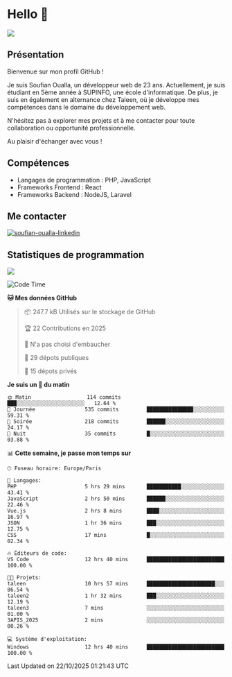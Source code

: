 # Hello 👋

![](https://komarev.com/ghpvc/?username=OSoufian&color=1a1b27)

## Présentation

Bienvenue sur mon profil GitHub !

Je suis Soufian Oualla, un développeur web de 23 ans. Actuellement, je suis étudiant en 5ème année à SUPINFO, une école d'informatique. De plus, je suis en également en alternance chez Taleen, où je développe mes compétences dans le domaine du développement web.

N'hésitez pas à explorer mes projets et à me contacter pour toute collaboration ou opportunité professionnelle.

Au plaisir d'échanger avec vous !

## Compétences

- Langages de programmation : PHP, JavaScript
- Frameworks Frontend : React
- Frameworks Backend : NodeJS, Laravel

## Me contacter

<p>
<a href="https://www.linkedin.com/in/soufian-oualla/" target="_blank"><img align="center" src="https://img.shields.io/badge/-LinkedIn-0077B5?style=for-the-badge&logo=Linkedin&logoColor=white" alt="soufian-oualla-linkedin"/></a>

## Statistiques de programmation

<a href="https://github-readme-stats.vercel.app/api/top-langs/?username=OSoufian&layout=compact">
  <img align="center" src="https://github-readme-stats.vercel.app/api/top-langs/?username=OSoufian&layout=compact"/>
</a>

<br />

<!--START_SECTION:waka-->
![Code Time](http://img.shields.io/badge/Code%20Time-605%20hrs%2020%20mins-blue)

**🐱 Mes données GitHub** 

> 📦 247.7 kB Utilisés sur le stockage de GitHub 
 > 
> 🏆 22 Contributions en 2025
 > 
> 🚫 N'a pas choisi d'embaucher
 > 
> 📜 29 dépots publiques 
 > 
> 🔑 15 dépots privés 
 > 
**Je suis un 🐤 du matin** 

```text
🌞 Matin                  114 commits         ███░░░░░░░░░░░░░░░░░░░░░░   12.64 % 
🌆 Journée                535 commits         ███████████████░░░░░░░░░░   59.31 % 
🌃 Soirée                 218 commits         ██████░░░░░░░░░░░░░░░░░░░   24.17 % 
🌙 Nuit                   35 commits          █░░░░░░░░░░░░░░░░░░░░░░░░   03.88 % 
```


📊 **Cette semaine, je passe mon temps sur** 

```text
🕑︎ Fuseau horaire: Europe/Paris

💬 Langages: 
PHP                      5 hrs 29 mins       ███████████░░░░░░░░░░░░░░   43.41 % 
JavaScript               2 hrs 50 mins       ██████░░░░░░░░░░░░░░░░░░░   22.46 % 
Vue.js                   2 hrs 8 mins        ████░░░░░░░░░░░░░░░░░░░░░   16.97 % 
JSON                     1 hr 36 mins        ███░░░░░░░░░░░░░░░░░░░░░░   12.75 % 
CSS                      17 mins             █░░░░░░░░░░░░░░░░░░░░░░░░   02.34 % 

🔥 Éditeurs de code: 
VS Code                  12 hrs 40 mins      █████████████████████████   100.00 % 

🐱‍💻 Projets: 
taleen                   10 hrs 57 mins      ██████████████████████░░░   86.54 % 
taleen2                  1 hr 32 mins        ███░░░░░░░░░░░░░░░░░░░░░░   12.19 % 
taleen3                  7 mins              ░░░░░░░░░░░░░░░░░░░░░░░░░   01.00 % 
3APIS_2025               2 mins              ░░░░░░░░░░░░░░░░░░░░░░░░░   00.26 % 

💻 Système d'exploitation: 
Windows                  12 hrs 40 mins      █████████████████████████   100.00 % 
```


 Last Updated on 22/10/2025 01:21:43 UTC
<!--END_SECTION:waka-->
